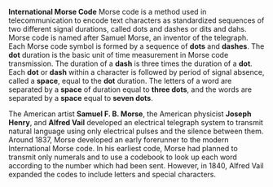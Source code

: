 **International Morse Code**
Morse code is a method used in telecommunication to encode text characters as standardized sequences of two different signal durations, called dots and dashes or dits and dahs. Morse code is named after Samuel Morse, an inventor of the telegraph.  Each Morse code symbol is formed by a sequence of **dots** and **dashes**. The **dot** duration is the basic unit of time measurement in Morse code transmission. The duration of a **dash** is three times the duration of a **dot**. Each **dot** or **dash** within a character is followed by period of signal absence, called a **space**, equal to the **dot** duration. The letters of a word are separated by a **space** of duration equal to **three dots**, and the words are separated by a **space** equal to **seven dots**.

The American artist **Samuel F. B. Morse**, the American physicist **Joseph Henry**, and **Alfred Vail** developed an electrical telegraph system to transmit natural language using only electrical pulses and the silence between them. Around 1837, Morse developed an early forerunner to the modern International Morse code.  In his earliest code, Morse had planned to transmit only numerals and to use a codebook to look up each word according to the number which had been sent.  However, in 1840, Alfred Vail expanded the codes to include letters and special characters.


